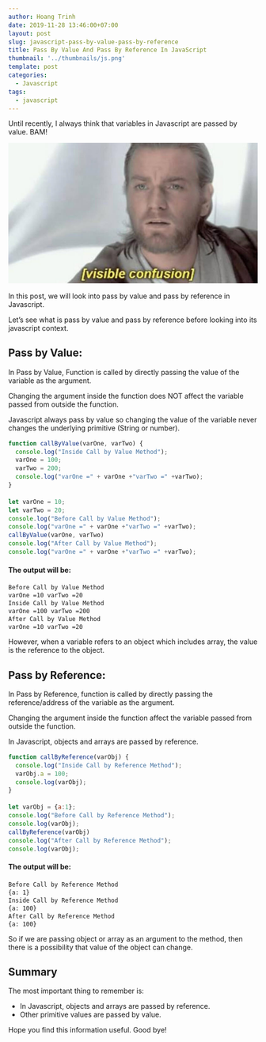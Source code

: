 ```yaml
---
author: Hoang Trinh
date: 2019-11-28 13:46:00+07:00
layout: post
slug: javascript-pass-by-value-pass-by-reference
title: Pass By Value And Pass By Reference In JavaScript
thumbnail: '../thumbnails/js.png'
template: post
categories:
  - Javascript
tags:
  - javascript
---
```


Until recently, I always think that variables in Javascript are passed by value. BAM!

![Confused Meme](../images/confusedMeme.jpg)

In this post, we will look into pass by value and pass by reference in Javascript.

Let’s see what is pass by value and pass by reference before looking into its javascript context.

## Pass by Value:
In Pass by Value, Function is called by directly passing the value of the variable as the argument. 

Changing the argument inside the function does NOT affect the variable passed from outside the function.

Javascript always pass by value so changing the value of the variable never changes the underlying primitive (String or number).

```javascript
function callByValue(varOne, varTwo) { 
  console.log("Inside Call by Value Method"); 
  varOne = 100; 
  varTwo = 200; 
  console.log("varOne =" + varOne +"varTwo =" +varTwo); 
}

let varOne = 10; 
let varTwo = 20; 
console.log("Before Call by Value Method"); 
console.log("varOne =" + varOne +"varTwo =" +varTwo); 
callByValue(varOne, varTwo) 
console.log("After Call by Value Method"); 
console.log("varOne =" + varOne +"varTwo =" +varTwo);
```

#### The output will be:

```shell
Before Call by Value Method 
varOne =10 varTwo =20 
Inside Call by Value Method 
varOne =100 varTwo =200 
After Call by Value Method 
varOne =10 varTwo =20
```

However, when a variable refers to an object which includes array, the value is the reference to the object.

## Pass by Reference:
In Pass by Reference, function is called by directly passing the reference/address of the variable as the argument.

Changing the argument inside the function affect the variable passed from outside the function.

In Javascript, objects and arrays are passed by reference.

```javascript
function callByReference(varObj) { 
  console.log("Inside Call by Reference Method"); 
  varObj.a = 100; 
  console.log(varObj); 
}

let varObj = {a:1};
console.log("Before Call by Reference Method"); 
console.log(varObj);
callByReference(varObj) 
console.log("After Call by Reference Method"); 
console.log(varObj);
```

#### The output will be:

```shell
Before Call by Reference Method 
{a: 1} 
Inside Call by Reference Method 
{a: 100} 
After Call by Reference Method 
{a: 100}
```

So if we are passing object or array as an argument to the method, then there is a possibility that value of the object can change.

## Summary
The most important thing to remember is:
- In Javascript, objects and arrays are passed by reference.
- Other primitive values are passed by value.

Hope you find this information useful. Good bye!
